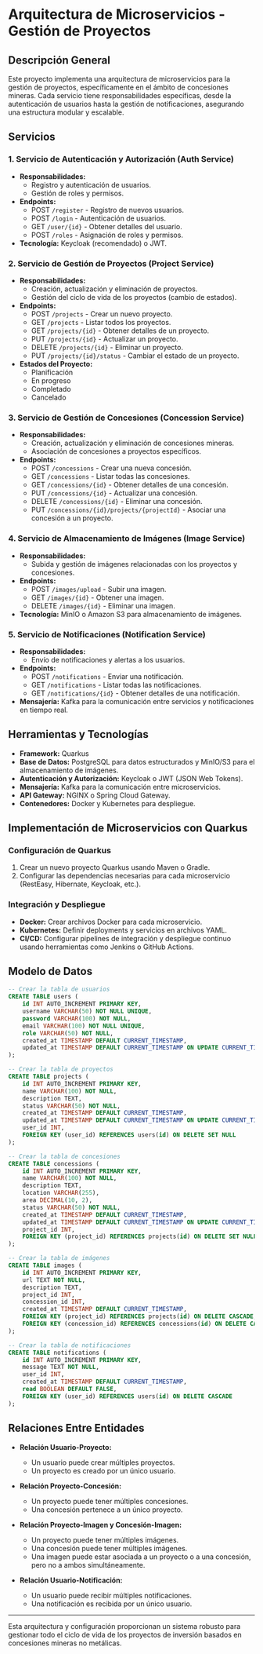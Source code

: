# Arquitectura de Microservicios - Gestión de Proyectos

## Descripción General

Este proyecto implementa una arquitectura de microservicios para la gestión de proyectos, específicamente en el ámbito de concesiones mineras. Cada servicio tiene responsabilidades específicas, desde la autenticación de usuarios hasta la gestión de notificaciones, asegurando una estructura modular y escalable.

## Servicios

### 1. Servicio de Autenticación y Autorización (Auth Service)
- **Responsabilidades:**
  - Registro y autenticación de usuarios.
  - Gestión de roles y permisos.
- **Endpoints:**
  - POST `/register` - Registro de nuevos usuarios.
  - POST `/login` - Autenticación de usuarios.
  - GET `/user/{id}` - Obtener detalles del usuario.
  - POST `/roles` - Asignación de roles y permisos.
- **Tecnología:** Keycloak (recomendado) o JWT.

### 2. Servicio de Gestión de Proyectos (Project Service)
- **Responsabilidades:**
  - Creación, actualización y eliminación de proyectos.
  - Gestión del ciclo de vida de los proyectos (cambio de estados).
- **Endpoints:**
  - POST `/projects` - Crear un nuevo proyecto.
  - GET `/projects` - Listar todos los proyectos.
  - GET `/projects/{id}` - Obtener detalles de un proyecto.
  - PUT `/projects/{id}` - Actualizar un proyecto.
  - DELETE `/projects/{id}` - Eliminar un proyecto.
  - PUT `/projects/{id}/status` - Cambiar el estado de un proyecto.
- **Estados del Proyecto:**
  - Planificación
  - En progreso
  - Completado
  - Cancelado

### 3. Servicio de Gestión de Concesiones (Concession Service)
- **Responsabilidades:**
  - Creación, actualización y eliminación de concesiones mineras.
  - Asociación de concesiones a proyectos específicos.
- **Endpoints:**
  - POST `/concessions` - Crear una nueva concesión.
  - GET `/concessions` - Listar todas las concesiones.
  - GET `/concessions/{id}` - Obtener detalles de una concesión.
  - PUT `/concessions/{id}` - Actualizar una concesión.
  - DELETE `/concessions/{id}` - Eliminar una concesión.
  - PUT `/concessions/{id}/projects/{projectId}` - Asociar una concesión a un proyecto.

### 4. Servicio de Almacenamiento de Imágenes (Image Service)
- **Responsabilidades:**
  - Subida y gestión de imágenes relacionadas con los proyectos y concesiones.
- **Endpoints:**
  - POST `/images/upload` - Subir una imagen.
  - GET `/images/{id}` - Obtener una imagen.
  - DELETE `/images/{id}` - Eliminar una imagen.
- **Tecnología:** MinIO o Amazon S3 para almacenamiento de imágenes.

### 5. Servicio de Notificaciones (Notification Service)
- **Responsabilidades:**
  - Envío de notificaciones y alertas a los usuarios.
- **Endpoints:**
  - POST `/notifications` - Enviar una notificación.
  - GET `/notifications` - Listar todas las notificaciones.
  - GET `/notifications/{id}` - Obtener detalles de una notificación.
- **Mensajería:** Kafka para la comunicación entre servicios y notificaciones en tiempo real.

## Herramientas y Tecnologías

- **Framework:** Quarkus
- **Base de Datos:** PostgreSQL para datos estructurados y MinIO/S3 para el almacenamiento de imágenes.
- **Autenticación y Autorización:** Keycloak o JWT (JSON Web Tokens).
- **Mensajería:** Kafka para la comunicación entre microservicios.
- **API Gateway:** NGINX o Spring Cloud Gateway.
- **Contenedores:** Docker y Kubernetes para despliegue.

## Implementación de Microservicios con Quarkus

### Configuración de Quarkus
1. Crear un nuevo proyecto Quarkus usando Maven o Gradle.
2. Configurar las dependencias necesarias para cada microservicio (RestEasy, Hibernate, Keycloak, etc.).

### Integración y Despliegue

- **Docker:** Crear archivos Docker para cada microservicio.
- **Kubernetes:** Definir deployments y servicios en archivos YAML.
- **CI/CD:** Configurar pipelines de integración y despliegue continuo usando herramientas como Jenkins o GitHub Actions.

## Modelo de Datos

```sql
-- Crear la tabla de usuarios
CREATE TABLE users (
    id INT AUTO_INCREMENT PRIMARY KEY,
    username VARCHAR(50) NOT NULL UNIQUE,
    password VARCHAR(100) NOT NULL,
    email VARCHAR(100) NOT NULL UNIQUE,
    role VARCHAR(50) NOT NULL,
    created_at TIMESTAMP DEFAULT CURRENT_TIMESTAMP,
    updated_at TIMESTAMP DEFAULT CURRENT_TIMESTAMP ON UPDATE CURRENT_TIMESTAMP
);

-- Crear la tabla de proyectos
CREATE TABLE projects (
    id INT AUTO_INCREMENT PRIMARY KEY,
    name VARCHAR(100) NOT NULL,
    description TEXT,
    status VARCHAR(50) NOT NULL,
    created_at TIMESTAMP DEFAULT CURRENT_TIMESTAMP,
    updated_at TIMESTAMP DEFAULT CURRENT_TIMESTAMP ON UPDATE CURRENT_TIMESTAMP,
    user_id INT,
    FOREIGN KEY (user_id) REFERENCES users(id) ON DELETE SET NULL
);

-- Crear la tabla de concesiones
CREATE TABLE concessions (
    id INT AUTO_INCREMENT PRIMARY KEY,
    name VARCHAR(100) NOT NULL,
    description TEXT,
    location VARCHAR(255),
    area DECIMAL(10, 2),
    status VARCHAR(50) NOT NULL,
    created_at TIMESTAMP DEFAULT CURRENT_TIMESTAMP,
    updated_at TIMESTAMP DEFAULT CURRENT_TIMESTAMP ON UPDATE CURRENT_TIMESTAMP,
    project_id INT,
    FOREIGN KEY (project_id) REFERENCES projects(id) ON DELETE SET NULL
);

-- Crear la tabla de imágenes
CREATE TABLE images (
    id INT AUTO_INCREMENT PRIMARY KEY,
    url TEXT NOT NULL,
    description TEXT,
    project_id INT,
    concession_id INT,
    created_at TIMESTAMP DEFAULT CURRENT_TIMESTAMP,
    FOREIGN KEY (project_id) REFERENCES projects(id) ON DELETE CASCADE,
    FOREIGN KEY (concession_id) REFERENCES concessions(id) ON DELETE CASCADE
);

-- Crear la tabla de notificaciones
CREATE TABLE notifications (
    id INT AUTO_INCREMENT PRIMARY KEY,
    message TEXT NOT NULL,
    user_id INT,
    created_at TIMESTAMP DEFAULT CURRENT_TIMESTAMP,
    read BOOLEAN DEFAULT FALSE,
    FOREIGN KEY (user_id) REFERENCES users(id) ON DELETE CASCADE
);
```

## Relaciones Entre Entidades

- **Relación Usuario-Proyecto:**
  - Un usuario puede crear múltiples proyectos.
  - Un proyecto es creado por un único usuario.
  
- **Relación Proyecto-Concesión:**
  - Un proyecto puede tener múltiples concesiones.
  - Una concesión pertenece a un único proyecto.
  
- **Relación Proyecto-Imagen y Concesión-Imagen:**
  - Un proyecto puede tener múltiples imágenes.
  - Una concesión puede tener múltiples imágenes.
  - Una imagen puede estar asociada a un proyecto o a una concesión, pero no a ambos simultáneamente.
  
- **Relación Usuario-Notificación:**
  - Un usuario puede recibir múltiples notificaciones.
  - Una notificación es recibida por un único usuario.

---

Esta arquitectura y configuración proporcionan un sistema robusto para gestionar todo el ciclo de vida de los proyectos de inversión basados en concesiones mineras no metálicas.
